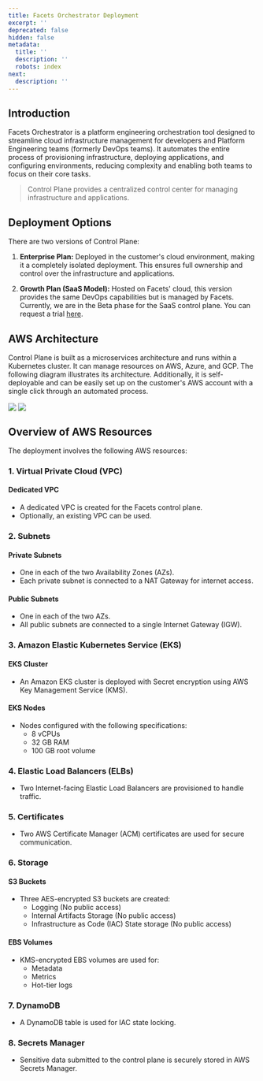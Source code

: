 ```yaml
---
title: Facets Orchestrator Deployment
excerpt: ''
deprecated: false
hidden: false
metadata:
  title: ''
  description: ''
  robots: index
next:
  description: ''
---
```

## Introduction

Facets Orchestrator is a platform engineering orchestration tool designed to streamline cloud infrastructure management for developers and Platform Engineering teams (formerly DevOps teams). It automates the entire process of provisioning infrastructure, deploying applications, and configuring environments, reducing complexity and enabling both teams to focus on their core tasks.

> Control Plane provides a centralized control center for managing infrastructure and applications.

## Deployment Options

There are two versions of Control Plane:

1. **Enterprise Plan:** Deployed in the customer's cloud environment, making it a completely isolated deployment. This ensures full ownership and control over the infrastructure and applications.

2. **Growth Plan (SaaS Model):** Hosted on Facets' cloud, this version provides the same DevOps capabilities but is managed by Facets. Currently, we are in the Beta phase for the SaaS control plane. You can request a trial [here](https://www.facets.cloud/quick-cloud-deployments).

## AWS Architecture

Control Plane is built as a microservices architecture and runs within a Kubernetes cluster. It can manage resources on AWS, Azure, and GCP. The following diagram illustrates its architecture. Additionally, it is self-deployable and can be easily set up on the customer's AWS account with a single click through an automated process.

<Image align="center" className="border" border={true} src="https://files.readme.io/e7610b50522f171508aa9f29158b7a65bd835ee15dd5971398e4a84bb835a52e-Dataflow_Diagram.png" />

<Image align="center" src="https://files.readme.io/a379fc4af7044c7fe85b78ea64ca78ef199b871735e6b914a51ffc1f8670c933-AWS_FTR_-_Rohit_2.png" />

<br />

## Overview of AWS Resources

The deployment involves the following AWS resources:

### 1. Virtual Private Cloud (VPC)

#### Dedicated VPC

* A dedicated VPC is created for the Facets control plane.
* Optionally, an existing VPC can be used.

### 2. Subnets

#### Private Subnets

* One in each of the two Availability Zones (AZs).
* Each private subnet is connected to a NAT Gateway for internet access.

#### Public Subnets

* One in each of the two AZs.
* All public subnets are connected to a single Internet Gateway (IGW).

### 3. Amazon Elastic Kubernetes Service (EKS)

#### EKS Cluster

* An Amazon EKS cluster is deployed with Secret encryption using AWS Key Management Service (KMS).

#### EKS Nodes

* Nodes configured with the following specifications:
  * 8 vCPUs
  * 32 GB RAM
  * 100 GB root volume

### 4. Elastic Load Balancers (ELBs)

* Two Internet-facing Elastic Load Balancers are provisioned to handle traffic.

### 5. Certificates

* Two AWS Certificate Manager (ACM) certificates are used for secure communication.

### 6. Storage

#### S3 Buckets

* Three AES-encrypted S3 buckets are created:
  * Logging (No public access)
  * Internal Artifacts Storage (No public access)
  * Infrastructure as Code (IAC) State storage (No public access)

#### EBS Volumes

* KMS-encrypted EBS volumes are used for:
  * Metadata
  * Metrics
  * Hot-tier logs

### 7. DynamoDB

* A DynamoDB table is used for IAC state locking.

### 8. Secrets Manager

* Sensitive data submitted to the control plane is securely stored in AWS Secrets Manager.
